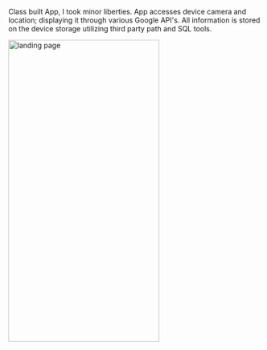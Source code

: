 Class built App, I took minor liberties. App accesses device camera and location; displaying it through various Google API's. All information is stored on the device storage utilizing third party path and SQL tools.

<img src="https://github.com/user-attachments/assets/af301f06-8fc0-4694-92c3-97dfc37b83fb" alt="landing page" width="300" height="600">


